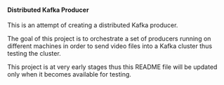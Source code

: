 #### Distributed Kafka Producer

This is an attempt of creating a distributed Kafka producer.

The goal of this project is to orchestrate a set of producers running on different
machines in order to send video files into a Kafka cluster thus testing the cluster.

This project is at very early stages thus this README file will be updated only when it
becomes available for testing.

